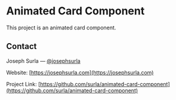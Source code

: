 # Animated Card Component

This project is an animated card component.

## Contact

Joseph Surla — [@josephsurla](https://twitter.com/josephsurla)

Website: [https://josephsurla.com](https://josephsurla.com)

Project Link: [https://github.com/surla/animated-card-component](https://github.com/surla/animated-card-component)
